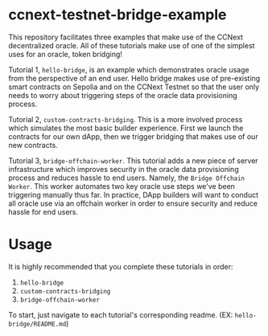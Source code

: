 # ccnext-testnet-bridge-example
This repository facilitates three examples that make use of the CCNext decentralized oracle. All of these tutorials make use of one of the simplest uses for an oracle, token bridging!

Tutorial 1, `hello-bridge`, is an example which demonstrates oracle usage from the perspective of an end user. Hello bridge makes use of pre-existing smart contracts on Sepolia and on the CCNext Testnet so that the user only needs to worry about triggering steps of the oracle data provisioning process.

Tutorial 2, `custom-contracts-bridging`. This is a more involved process which simulates the most basic builder experience. First we launch the contracts for our own dApp, then we trigger bridging that makes use of our new contracts.

Tutorial 3, `bridge-offchain-worker`. This tutorial adds a new piece of server infrastructure which improves security in the oracle data provisioning process and reduces hassle to end users. Namely, the `Bridge Offchain Worker`. This worker automates two key oracle use steps we've been triggering manually thus far. In practice, DApp builders will want to conduct all oracle use via an offchain worker in order to ensure security and reduce hassle for end users.

# Usage
It is highly recommended that you complete these tutorials in order:
1. `hello-bridge`
2. `custom-contracts-bridging`
3. `bridge-offchain-worker`

To start, just navigate to each tutorial's corresponding readme. (EX: `hello-bridge/README.md`)